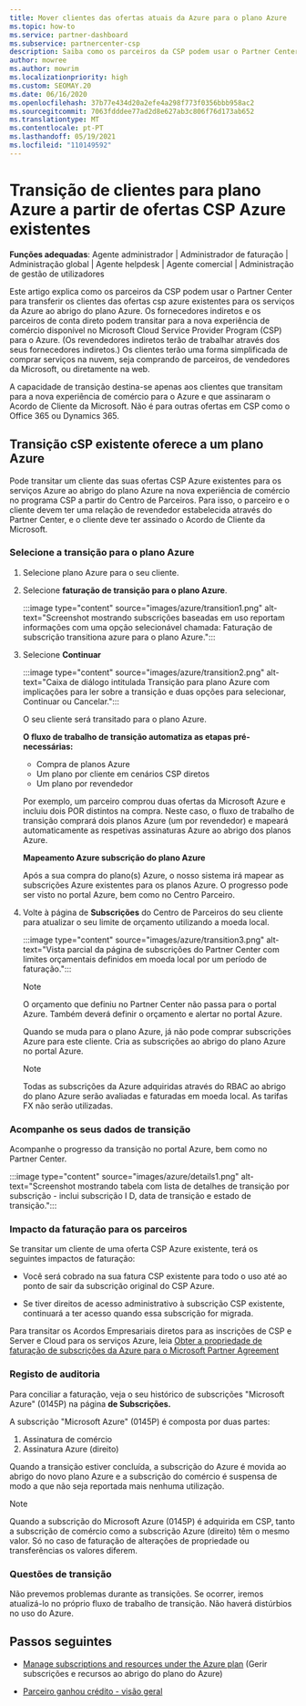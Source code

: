 ```yaml
---
title: Mover clientes das ofertas atuais da Azure para o plano Azure
ms.topic: how-to
ms.service: partner-dashboard
ms.subservice: partnercenter-csp
description: Saiba como os parceiros da CSP podem usar o Partner Center para transferir os clientes das ofertas csp azure existentes para os serviços Azure ao abrigo do plano Azure.
author: mowree
ms.author: mowrim
ms.localizationpriority: high
ms.custom: SEOMAY.20
ms.date: 06/16/2020
ms.openlocfilehash: 37b77e434d20a2efe4a298f773f0356bbb958ac2
ms.sourcegitcommit: 7063fdddee77ad2d8e627ab3c806f76d173ab652
ms.translationtype: MT
ms.contentlocale: pt-PT
ms.lasthandoff: 05/19/2021
ms.locfileid: "110149592"
---
```

# <a name="transition-customers-to-azure-plan-from-existing-csp-azure-offers"></a>Transição de clientes para plano Azure a partir de ofertas CSP Azure existentes

**Funções adequadas**: Agente administrador | Administrador de faturação | Administração global | Agente helpdesk | Agente comercial | Administração de gestão de utilizadores

Este artigo explica como os parceiros da CSP podem usar o Partner Center para transferir os clientes das ofertas csp azure existentes para os serviços da Azure ao abrigo do plano Azure. Os fornecedores indiretos e os parceiros de conta direto podem transitar para a nova experiência de comércio disponível no Microsoft Cloud Service Provider Program (CSP) para o Azure. (Os revendedores indiretos terão de trabalhar através dos seus fornecedores indiretos.) Os clientes terão uma forma simplificada de comprar serviços na nuvem, seja comprando de parceiros, de vendedores da Microsoft, ou diretamente na web.

A capacidade de transição destina-se apenas aos clientes que transitam para a nova experiência de comércio para o Azure e que assinaram o Acordo de Cliente da Microsoft. Não é para outras ofertas em CSP como o Office 365 ou Dynamics 365.

## <a name="transition-existing-csp-offers-to-an-azure-plan"></a>Transição cSP existente oferece a um plano Azure

Pode transitar um cliente das suas ofertas CSP Azure existentes para os serviços Azure ao abrigo do plano Azure na nova experiência de comércio no programa CSP a partir do Centro de Parceiros. Para isso, o parceiro e o cliente devem ter uma relação de revendedor estabelecida através do Partner Center, e o cliente deve ter assinado o Acordo de Cliente da Microsoft.

### <a name="select-transition-to-azure-plan"></a>Selecione a transição para o plano Azure

1. Selecione plano Azure para o seu cliente.

2. Selecione **faturação de transição para o plano Azure**.

   :::image type="content" source="images/azure/transition1.png" alt-text="Screenshot mostrando subscrições baseadas em uso reportam informações com uma opção selecionável chamada: Faturação de subscrição transitiona azure para o plano Azure.":::

3. Selecione **Continuar**

   :::image type="content" source="images/azure/transition2.png" alt-text="Caixa de diálogo intitulada Transição para plano Azure com implicações para ler sobre a transição e duas opções para selecionar, Continuar ou Cancelar.":::

   O seu cliente será transitado para o plano Azure.

   **O fluxo de trabalho de transição automatiza as etapas pré-necessárias:**

   - Compra de planos Azure
   - Um plano por cliente em cenários CSP diretos  
   - Um plano por revendedor  

   Por exemplo, um parceiro comprou duas ofertas da Microsoft Azure e incluiu dois POR distintos na compra. Neste caso, o fluxo de trabalho de transição comprará dois planos Azure (um por revendedor) e mapeará automaticamente as respetivas assinaturas Azure ao abrigo dos planos Azure.  

   **Mapeamento Azure subscrição do plano Azure**

   Após a sua compra do plano(s) Azure, o nosso sistema irá mapear as subscrições Azure existentes para os planos Azure. O progresso pode ser visto no portal Azure, bem como no Centro Parceiro.

4. Volte à página de **Subscrições** do Centro de Parceiros do seu cliente para atualizar o seu limite de orçamento utilizando a moeda local.

   :::image type="content" source="images/azure/transition3.png" alt-text="Vista parcial da página de subscrições do Partner Center com limites orçamentais definidos em moeda local por um período de faturação.":::

   >[!NOTE]
   >O orçamento que definiu no Partner Center não passa para o portal Azure. Também deverá definir o orçamento e alertar no portal Azure.

   Quando se muda para o plano Azure, já não pode comprar subscrições Azure para este cliente. Cria as subscrições ao abrigo do plano Azure no portal Azure.

   >[!NOTE]
   > Todas as subscrições da Azure adquiridas através do RBAC ao abrigo do plano Azure serão avaliadas e faturadas em moeda local. As tarifas FX não serão utilizadas.

### <a name="track-your-transition-details"></a>Acompanhe os seus dados de transição

Acompanhe o progresso da transição no portal Azure, bem como no Partner Center.

:::image type="content" source="images/azure/details1.png" alt-text="Screenshot mostrando tabela com lista de detalhes de transição por subscrição - inclui subscrição I D, data de transição e estado de transição.":::

### <a name="billing-impact-to-partners"></a>Impacto da faturação para os parceiros

Se transitar um cliente de uma oferta CSP Azure existente, terá os seguintes impactos de faturação:

- Você será cobrado na sua fatura CSP existente para todo o uso até ao ponto de sair da subscrição original do CSP Azure.

- Se tiver direitos de acesso administrativo à subscrição CSP existente, continuará a ter acesso quando essa subscrição for migrada.

Para transitar os Acordos Empresariais diretos para as inscrições de CSP e Server e Cloud para os serviços Azure, leia [Obter a propriedade de faturação de subscrições da Azure para o Microsoft Partner Agreement](/azure/billing/mpa-request-ownership)

### <a name="audit-log"></a>Registo de auditoria

Para conciliar a faturação, veja o seu histórico de subscrições "Microsoft Azure" (0145P) na página **de Subscrições.**

A subscrição "Microsoft Azure" (0145P) é composta por duas partes:

1. Assinatura de comércio
2. Assinatura Azure (direito)

Quando a transição estiver concluída, a subscrição do Azure é movida ao abrigo do novo plano Azure e a subscrição do comércio é suspensa de modo a que não seja reportada mais nenhuma utilização.  

>[!NOTE]
>Quando a subscrição do Microsoft Azure (0145P) é adquirida em CSP, tanto a subscrição de comércio como a subscrição Azure (direito) têm o mesmo valor. Só no caso de faturação de alterações de propriedade ou transferências os valores diferem.

### <a name="transition-issues"></a>Questões de transição

Não prevemos problemas durante as transições. Se ocorrer, iremos atualizá-lo no próprio fluxo de trabalho de transição. Não haverá distúrbios no uso do Azure.  

## <a name="next-steps"></a>Passos seguintes

- [Manage subscriptions and resources under the Azure plan](azure-plan-manage.md) (Gerir subscrições e recursos ao abrigo do plano do Azure)

- [Parceiro ganhou crédito - visão geral](partner-earned-credit.md)